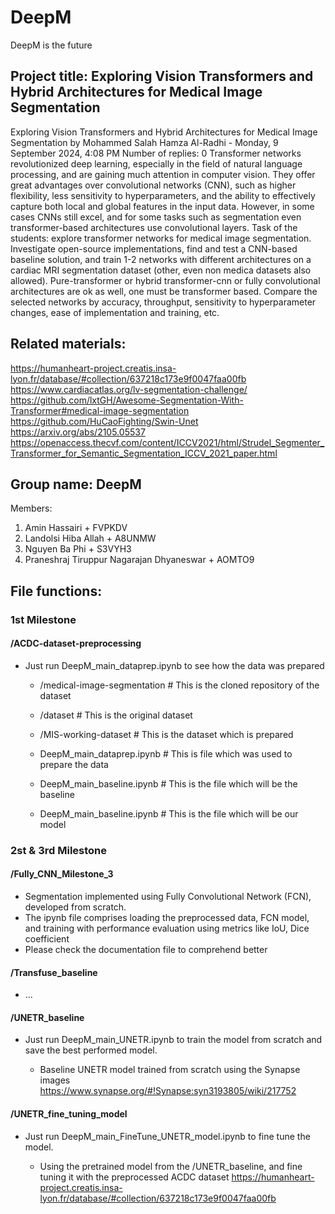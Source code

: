 # DeepM
DeepM is the future




## Project title: Exploring Vision Transformers and Hybrid Architectures for Medical Image Segmentation
Exploring Vision Transformers and Hybrid Architectures for Medical Image Segmentation
by Mohammed Salah Hamza Al-Radhi - Monday, 9 September 2024, 4:08 PM
Number of replies: 0
Transformer networks revolutionized deep learning, especially in the field of natural language processing, and are gaining much attention in computer vision. They offer great advantages over convolutional networks (CNN), such as higher flexibility, less sensitivity to hyperparameters, and the ability to effectively capture both local and global features in the input data. However, in some cases CNNs still excel, and for some tasks such as segmentation even transformer-based architectures use convolutional layers. Task of the students: explore transformer networks for medical image segmentation. Investigate open-source implementations, find and test a CNN-based baseline solution, and train 1-2 networks with different architectures on a cardiac MRI segmentation dataset (other, even non medica datasets also allowed). Pure-transformer or hybrid transformer-cnn or fully convolutional architectures are ok as well, one must be transformer based. Compare the selected networks by accuracy, throughput, sensitivity to hyperparameter changes, ease of implementation and training, etc. 

 ## Related materials: 

 https://humanheart-project.creatis.insa-lyon.fr/database/#collection/637218c173e9f0047faa00fb 
 https://www.cardiacatlas.org/lv-segmentation-challenge/
https://github.com/lxtGH/Awesome-Segmentation-With-Transformer#medical-image-segmentation 
 https://github.com/HuCaoFighting/Swin-Unet
https://arxiv.org/abs/2105.05537 
https://openaccess.thecvf.com/content/ICCV2021/html/Strudel_Segmenter_Transformer_for_Semantic_Segmentation_ICCV_2021_paper.html




## Group name: DeepM
Members:
1. Amin Hassairi + FVPKDV
2. Landolsi Hiba Allah + A8UNMW
3. Nguyen Ba Phi + S3VYH3
4. Praneshraj Tiruppur Nagarajan Dhyaneswar + AOMTO9



## File functions:

### 1st Milestone

#### /ACDC-dataset-preprocessing
- Just run DeepM_main_dataprep.ipynb to see how the data was prepared

    - /medical-image-segmentation         # This is the cloned repository of the dataset
    -    /dataset                        # This is the original dataset
    -    /MIS-working-dataset            # This is the dataset which is prepared

    - DeepM_main_dataprep.ipynb         # This is file which was used to prepare the data
    - DeepM_main_baseline.ipynb         # This is the file which will be the baseline
    - DeepM_main_baseline.ipynb         # This is the file which will be our model


### 2st & 3rd Milestone 

#### /Fully_CNN_Milestone_3
- Segmentation implemented using Fully Convolutional Network (FCN), developed from scratch.
- The ipynb file comprises loading the preprocessed data, FCN model, and training with performance evaluation using metrics like IoU, Dice coefficient
- Please check the documentation file to comprehend better

#### /Transfuse_baseline
- ...

#### /UNETR_baseline
- Just run DeepM_main_UNETR.ipynb to train the model from scratch and save the best performed model.
  
    - Baseline UNETR model trained from scratch using the Synapse images https://www.synapse.org/#!Synapse:syn3193805/wiki/217752

#### /UNETR_fine_tuning_model
- Just run DeepM_main_FineTune_UNETR_model.ipynb to fine tune the model.

    - Using the pretrained model from the /UNETR_baseline, and fine tuning it with the preprocessed ACDC dataset https://humanheart-project.creatis.insa-lyon.fr/database/#collection/637218c173e9f0047faa00fb

